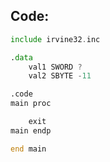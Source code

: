 ## Code:

```asm
include irvine32.inc

.data
    val1 SWORD ?
    val2 SBYTE -11

.code
main proc

    exit
main endp

end main
```
